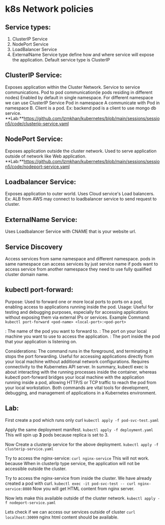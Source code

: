 # k8s Network policies
## Service types:
1. ClusterIP Service
2. NodePort Service
3. LoadBalancer Service
4. ExternalName
Service type define how and where service will expose the application.
Default service type is ClusterIP

## ClusterIP Service:
Exposes application within the Cluster Network.
Service to service communications. Pod to pod communication(ie pods residing in different nodes)
Enabled by default in single namespace. For different namespace we can use ClusterIP Service
Pod in namespace A communicate with Pod in namespace B.
Client is a pod.
Ex: backend pod is a client to use mongo db service.
**Lab:**https://github.com/lzmkhan/kubernetes/blob/main/sessions/session5/code/clusterip-service.yaml
## NodePort Service:
Exposes application outside the cluster network.
Used to serve application outside of network like Web application.
**Lab:**https://github.com/lzmkhan/kubernetes/blob/main/sessions/session5/code/nodeport-service.yaml
## Loadbalancer Service:
Exposes application to outer world. Uses Cloud service's Load balancers.
Ex: ALB from AWS may connect to loadbalancer service to send request to cluster.

## ExternalName Service:
Uses Loadbalancer Service with CNAME that is your website url.

## Service Discovery
Access services from same namespace and different namespace.
pods in same namespace can access services by just service name
if pods want to access service from another namespace they need to use fully qualified
cluster domain name.

## kubectl port-forward:
Purpose:
Used to forward one or more local ports to ports on a pod, enabling access to applications running inside the pod.
Usage:
Useful for testing and debugging purposes, especially for accessing applications without exposing them via external IPs or services.
Example Command:
 `kubectl port-forward <pod-name> <local-port>:<pod-port>`
  
<pod-name>: The name of the pod you want to forward to.
<local-port>: The port on your local machine you want to use to access the application.
<pod-port>: The port inside the pod that your application is listening on.

Considerations:
The command runs in the foreground, and terminating it stops the port forwarding.
Useful for accessing applications directly from your local machine without additional network configurations.
Requires connectivity to the Kubernetes API server.
In summary, kubectl exec is about interacting with the running processes inside the container, whereas kubectl port-forward bridges your local machine with the application running inside a pod, allowing HTTP/S or TCP traffic to reach the pod from your local workstation. 
Both commands are vital tools for development, debugging, and management of applications in a Kubernetes environment.

## Lab:

First create a pod which runs only curl
`kubectl apply -f pod-svc-test.yaml`

Apply the same deployment manifest.
`kubectl apply -f deployment.yaml`
This will spin up **3** pods because replica is set to 3.

Now Create a clusterip service for the above deployment.
`kubectl apply -f clusterip-service.yaml`

Try to access the nginx-service:
`curl nginx-service`
This will not work. because When in clusterIp type service, the application will not be accessible outside the cluster.

Try to access the nginx-service from inside the cluster.
We have already created a pod with curl.
`kubectl exec -it pod-svc-test -- curl nginx-service:8080`
Now you will get HTML content from nginx server.

Now lets make this available outside of the cluster network.
`kubectl apply -f nodeport-service.yaml`

Lets check if we can access our services outside of cluster
`curl localhost:30099`
nginx html content should be available.
